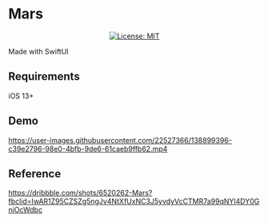 # Mars 

<p align="center">
    <a href="./license.md">
        <img src="https://img.shields.io/badge/License-MIT-lightgrey.svg" alt="License: MIT">
    </a>

</p>

Made with SwiftUI

## Requirements
iOS 13+ </br>
## Demo
https://user-images.githubusercontent.com/22527366/138899396-c39e2796-98e0-4bfb-9de6-61caeb9ffb62.mp4

## Reference
https://dribbble.com/shots/6520262-Mars?fbclid=IwAR1Z95CZSZg5ngJv4NtXfUxNC3J5yvdyVcCTMR7a99qNYl4DY0GnjOcWdbc
